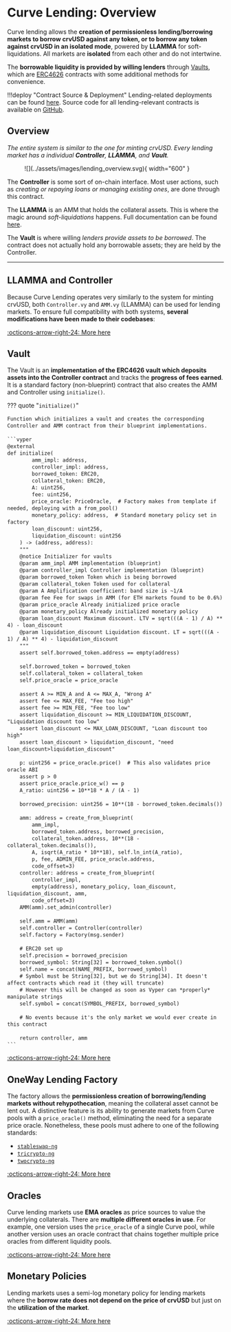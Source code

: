 <h1>Curve Lending: Overview</h1>

Curve lending allows the **creation of permissionless lending/borrowing markets to borrow crvUSD against any token, or to borrow any token against crvUSD in an isolated mode**, powered by **LLAMMA** for soft-liquidations. All markets are **isolated** from each other and do not intertwine.

The **borrowable liquidity is provided by willing lenders** through [Vaults](./contracts/vault.md), which are [ERC4626](https://ethereum.org/en/developers/docs/standards/tokens/erc-4626/) contracts with some additional methods for convenience.

!!!deploy "Contract Source & Deployment"
    Lending-related deployments can be found [here](../references/deployed-contracts.md#curve-lending).
    Source code for all lending-relevant contracts is available on [GitHub](https://github.com/curvefi/curve-stablecoin/tree/lending).


## **Overview**

*The entire system is similar to the one for minting crvUSD. Every lending market has a individual **Controller**, **LLAMMA**, and **Vault**.*

<figure markdown="span">
  ![](../assets/images/lending_overview.svg){ width="600" }
  <figcaption></figcaption>
</figure>

The **Controller** is some sort of on-chain interface. Most user actions, such as *creating or repaying loans or managing existing ones*, are done through this contract.

The **LLAMMA** is an AMM that holds the collateral assets. This is where the magic around *soft-liquidations* happens. Full documentation can be found [here](../crvUSD/amm.md).

The **Vault** is where willing *lenders provide assets to be borrowed*. The contract does not actually hold any borrowable assets; they are held by the Controller.


---


## **LLAMMA and Controller**

Because Curve Lending operates very similarly to the system for minting crvUSD, both `Controller.vy` and `AMM.vy` (LLAMMA) can be used for lending markets. To ensure full compatibility with both systems, **several modifications have been made to their codebases**:

[:octicons-arrow-right-24: More here](./contracts/controller-llamma.md)


## **Vault**

The Vault is an **implementation of the ERC4626 vault which deposits assets into the Controller contract** and tracks the **progress of fees earned**. It is a standard factory (non-blueprint) contract that also creates the AMM and Controller using `initialize()`.

??? quote "`initialize()`"

    Function which initializes a vault and creates the corresponding Controller and AMM contract from their blueprint implementations.

    ```vyper
    @external
    def initialize(
            amm_impl: address,
            controller_impl: address,
            borrowed_token: ERC20,
            collateral_token: ERC20,
            A: uint256,
            fee: uint256,
            price_oracle: PriceOracle,  # Factory makes from template if needed, deploying with a from_pool()
            monetary_policy: address,  # Standard monetary policy set in factory
            loan_discount: uint256,
            liquidation_discount: uint256
        ) -> (address, address):
        """
        @notice Initializer for vaults
        @param amm_impl AMM implementation (blueprint)
        @param controller_impl Controller implementation (blueprint)
        @param borrowed_token Token which is being borrowed
        @param collateral_token Token used for collateral
        @param A Amplification coefficient: band size is ~1/A
        @param fee Fee for swaps in AMM (for ETH markets found to be 0.6%)
        @param price_oracle Already initialized price oracle
        @param monetary_policy Already initialized monetary policy
        @param loan_discount Maximum discount. LTV = sqrt(((A - 1) / A) ** 4) - loan_discount
        @param liquidation_discount Liquidation discount. LT = sqrt(((A - 1) / A) ** 4) - liquidation_discount
        """
        assert self.borrowed_token.address == empty(address)

        self.borrowed_token = borrowed_token
        self.collateral_token = collateral_token
        self.price_oracle = price_oracle

        assert A >= MIN_A and A <= MAX_A, "Wrong A"
        assert fee <= MAX_FEE, "Fee too high"
        assert fee >= MIN_FEE, "Fee too low"
        assert liquidation_discount >= MIN_LIQUIDATION_DISCOUNT, "Liquidation discount too low"
        assert loan_discount <= MAX_LOAN_DISCOUNT, "Loan discount too high"
        assert loan_discount > liquidation_discount, "need loan_discount>liquidation_discount"

        p: uint256 = price_oracle.price()  # This also validates price oracle ABI
        assert p > 0
        assert price_oracle.price_w() == p
        A_ratio: uint256 = 10**18 * A / (A - 1)

        borrowed_precision: uint256 = 10**(18 - borrowed_token.decimals())

        amm: address = create_from_blueprint(
            amm_impl,
            borrowed_token.address, borrowed_precision,
            collateral_token.address, 10**(18 - collateral_token.decimals()),
            A, isqrt(A_ratio * 10**18), self.ln_int(A_ratio),
            p, fee, ADMIN_FEE, price_oracle.address,
            code_offset=3)
        controller: address = create_from_blueprint(
            controller_impl,
            empty(address), monetary_policy, loan_discount, liquidation_discount, amm,
            code_offset=3)
        AMM(amm).set_admin(controller)

        self.amm = AMM(amm)
        self.controller = Controller(controller)
        self.factory = Factory(msg.sender)

        # ERC20 set up
        self.precision = borrowed_precision
        borrowed_symbol: String[32] = borrowed_token.symbol()
        self.name = concat(NAME_PREFIX, borrowed_symbol)
        # Symbol must be String[32], but we do String[34]. It doesn't affect contracts which read it (they will truncate)
        # However this will be changed as soon as Vyper can *properly* manipulate strings
        self.symbol = concat(SYMBOL_PREFIX, borrowed_symbol)

        # No events because it's the only market we would ever create in this contract

        return controller, amm
    ```

[:octicons-arrow-right-24: More here](./contracts/vault.md)


## **OneWay Lending Factory**

The factory allows the **permissionless creation of borrowing/lending markets without rehypothecation**, meaning the collateral asset cannot be lent out. A distinctive feature is its ability to generate markets from Curve pools with a `price_oracle()` method, eliminating the need for a separate price oracle. Nonetheless, these pools must adhere to one of the following standards:

- [`stableswap-ng`](../stableswap-exchange/stableswap-ng/overview.md)
- [`tricrypto-ng`](../cryptoswap-exchange/tricrypto-ng/overview.md)
- [`twocrypto-ng`](../cryptoswap-exchange/twocrypto-ng/overview.md)

[:octicons-arrow-right-24: More here](./contracts/oneway-factory.md)


## **Oracles**

Curve lending markets use **EMA oracles** as price sources to value the underlying collaterals. There are **multiple different oracles in use**. For example, one version uses the `price_oracle` of a single Curve pool, while another version uses an oracle contract that chains together multiple price oracles from different liquidity pools.

[:octicons-arrow-right-24: More here](./contracts/oracle-overview.md)


## **Monetary Policies**

Lending markets uses a semi-log monetary policy for lending markets where the **borrow rate does not depend on the price of crvUSD** but just on the **utilization of the market**.

[:octicons-arrow-right-24: More here](./contracts/mp-overview.md)
